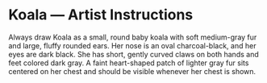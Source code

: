 # Koala — Artist Instructions

Always draw Koala as a small, round baby koala with soft medium-gray fur and large, fluffy rounded ears. Her nose is an oval charcoal-black, and her eyes are dark black. She has short, gently curved claws on both hands and feet colored dark gray. A faint heart-shaped patch of lighter gray fur sits centered on her chest and should be visible whenever her chest is shown.